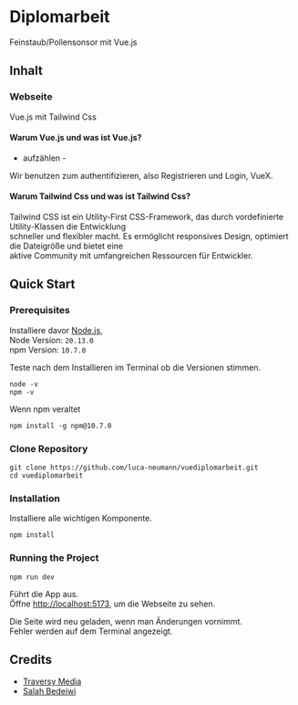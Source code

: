 # Diplomarbeit

Feinstaub/Pollensonsor mit Vue.js

## Inhalt

### Webseite

Vue.js mit Tailwind Css

#### Warum Vue.js und was ist Vue.js?

- aufzählen -

Wir benutzen zum authentifizieren, also Registrieren und Login, VueX.

#### Warum Tailwind Css und was ist Tailwind Css?

Tailwind CSS ist ein Utility-First CSS-Framework, das durch vordefinierte Utility-Klassen die Entwicklung\
schneller und flexibler macht. Es ermöglicht responsives Design, optimiert die Dateigröße und bietet eine\
aktive Community mit umfangreichen Ressourcen für Entwickler.

## Quick Start

### Prerequisites

Installiere davor [Node.js](https://nodejs.org/en/download),\
Node Version: `20.13.0`\
npm Version: `10.7.0`

Teste nach dem Installieren im Terminal ob die Versionen stimmen.

```
node -v
npm -v
```

Wenn npm veraltet

```
npm install -g npm@10.7.0
```

### Clone Repository

```
git clone https://github.com/luca-neumann/vuediplomarbeit.git
cd vuediplomarbeit
```

### Installation

Installiere alle wichtigen Komponente.

```
npm install
```

### Running the Project

```
npm run dev
```

Führt die App aus.\
Öffne [http://localhost:5173](http://localhost:5173), um die Webseite zu sehen.

Die Seite wird neu geladen, wenn man Änderungen vornimmt.\
Fehler werden auf dem Terminal angezeigt.

## Credits

- [Traversy Media](https://www.youtube.com/watch?v=VeNfHj6MhgA)
- [Salah Bedeiwi](https://www.youtube.com/watch?v=8wCfljIvXgM&list=PLiqIvaqernp2zqtsiazEtXofReO53u1M1&index=2)


